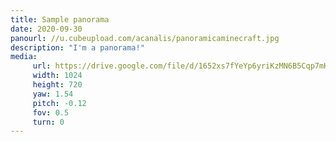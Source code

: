 ```yaml
---
title: Sample panorama
date: 2020-09-30
panourl: //u.cubeupload.com/acanalis/panoramicaminecraft.jpg
description: "I'm a panorama!"
media: 
     url: https://drive.google.com/file/d/1652xs7fYeYp6yriKzMN6B5Cqp7mKbDAx/preview
     width: 1024
     height: 720 
     yaw: 1.54
     pitch: -0.12
     fov: 0.5
     turn: 0
---
```


